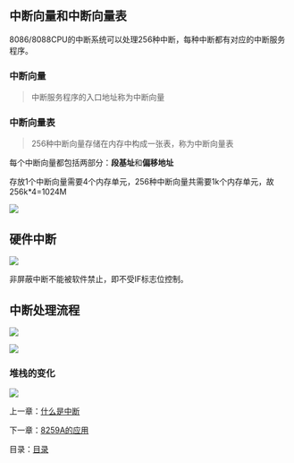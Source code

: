 ## 中断向量和中断向量表

8086/8088CPU的中断系统可以处理256种中断，每种中断都有对应的中断服务程序。

### 中断向量

> 中断服务程序的入口地址称为中断向量

### 中断向量表

> 256种中断向量存储在内存中构成一张表，称为中断向量表



每个中断向量都包括两部分：**段基址**和**偏移地址**

存放1个中断向量需要4个内存单元，256种中断向量共需要1k个内存单元，故256k*4=1024M

![](http://m.qpic.cn/psc?/V14YMjxf2CzsRr/NrBG0KpF3EQEf3NYGEmEN5UnIN3YisOPVhanRguvN2uW.ry96DiSNXjgwEs4jAoDZOkkSoXCxMTwkGtL4YmFDQ!!/b&bo=fANDAQAAAAADBx8!&rf=viewer_4&t=5)

## 硬件中断 

![](http://m.qpic.cn/psc?/V14YMjxf2CzsRr/NrBG0KpF3EQEf3NYGEmEN6Fey.rW5Ee8pZydMAxOZc1JfET5x*Z5jX1Kqo7OUmCsb2hd1msWE6FJd1wcLaz8vQ!!/b&bo=4wIiAgAAAAADB.M!&rf=viewer_4&t=5)





非屏蔽中断不能被软件禁止，即不受IF标志位控制。

## 中断处理流程

![](http://m.qpic.cn/psc?/V14YMjxf2CzsRr/jkqgNxaPJb7RsklupiKoXXxFTGQ.LG72Dd3Tn2i2WigFkd0sxypznTdysKQ8WpepRKbqDET2UhFjWsGDkhmoL8Z8MoclO2F4QcW8ojaJe4E!/b&bo=5gJ.AQAAAAADJ5k!&rf=viewer_4&t=5)

![](http://m.qpic.cn/psc?/V14YMjxf2CzsRr/jkqgNxaPJb7RsklupiKoXe25gtqASR67*RFceokqQZw1RDh7kw*XG*kQDh8w3h1wmjp0bcO5oAmMvzaKfDlHMaeSudF29UP5EgCOiDkjf9o!/b&bo=wAI2AQAAAAADJ*c!&rf=viewer_4&t=5)

### 堆栈的变化

![](http://m.qpic.cn/psc?/V14YMjxf2CzsRr/jkqgNxaPJb7RsklupiKoXUbHUuUhtXwd9XaFfiE5KCf4PsSKXyyuDd8w8v8H*gVdwE5fGlyAqD3mDj9mQ8HCmotev4t2DRzD4A8WFwWE0HQ!/b&bo=0QKbAQAAAAADJ0s!&rf=viewer_4&t=5)



上一章：[什么是中断](https://github.com/youmingsama/Microcomputer-principle-and-interface-technology/blob/master/ch7/what%20is%20Interrupt.md)

下一章：[8259A的应用](https://github.com/youmingsama/Microcomputer-principle-and-interface-technology/blob/master/ch7/8295A%20Claim.md)

目录：[目录](https://github.com/youmingsama/Microcomputer-principle-and-interface-technology/blob/master/catalog/catalog.md)
